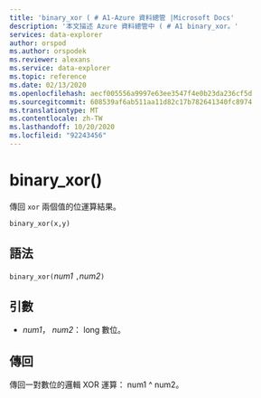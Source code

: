 ```yaml
---
title: 'binary_xor ( # A1-Azure 資料總管 |Microsoft Docs'
description: '本文描述 Azure 資料總管中 ( # A1 binary_xor。'
services: data-explorer
author: orspod
ms.author: orspodek
ms.reviewer: alexans
ms.service: data-explorer
ms.topic: reference
ms.date: 02/13/2020
ms.openlocfilehash: aecf005556a9997e63ee3547f4e0b23da236cf5d
ms.sourcegitcommit: 608539af6ab511aa11d82c17b782641340fc8974
ms.translationtype: MT
ms.contentlocale: zh-TW
ms.lasthandoff: 10/20/2020
ms.locfileid: "92243456"
---
```

# <a name="binary_xor"></a>binary_xor()

傳回 `xor` 兩個值的位運算結果。

```kusto
binary_xor(x,y)
```

## <a name="syntax"></a>語法

`binary_xor(`*num1* `,`*num2*`)`

## <a name="arguments"></a>引數

* *num1*， *num2*： long 數位。

## <a name="returns"></a>傳回

傳回一對數位的邏輯 XOR 運算： num1 ^ num2。